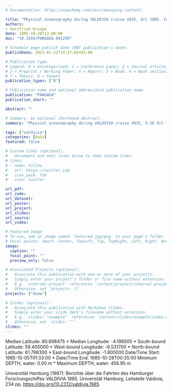 ```yaml
---
# Documentation: https://wowchemy.com/docs/managing-content/

title: "Physical oceanography during VALDIVIA cruise VA35, Oct 1985. Institut für Meereskunde, Universität Hamburg"
authors: 
- Gottfried Kruspe
date: 1995-10-28T12:00:00
doi: "10.1594/PANGAEA.891259"

# Schedule page publish date (NOT publication's date).
publishDate: 2023-01-22T14:17:05+01:00

# Publication type.
# Legend: 0 = Uncategorized; 1 = Conference paper; 2 = Journal article;
# 3 = Preprint / Working Paper; 4 = Report; 5 = Book; 6 = Book section;
# 7 = Thesis; 8 = Patent
publication_types: ["8"]

# Publication name and optional abbreviated publication name.
publication: "PANGAEA"
publication_short: ""

abstract: ""

# Summary. An optional shortened abstract.
summary: "Physical oceanography during VALDIVIA cruise VA35, 5-28 Oct 1985."

tags: ["valdivia"]
categories: [data]
featured: false

# Custom links (optional).
#   Uncomment and edit lines below to show custom links.
# links:
# - name: Follow
#   url: https://twitter.com
#   icon_pack: fab
#   icon: twitter

url_pdf:
url_code:
url_dataset:  
url_poster:
url_project:
url_slides:
url_source:
url_video:

# Featured image
# To use, add an image named `featured.jpg/png` to your page's folder. 
# Focal points: Smart, Center, TopLeft, Top, TopRight, Left, Right, BottomLeft, Bottom, BottomRight.
image:
  caption: ""
  focal_point: ""
  preview_only: false

# Associated Projects (optional).
#   Associate this publication with one or more of your projects.
#   Simply enter your project's folder or file name without extension.
#   E.g. `internal-project` references `content/project/internal-project/index.md`.
#   Otherwise, set `projects: []`.
projects: ["dsow"]

# Slides (optional).
#   Associate this publication with Markdown slides.
#   Simply enter your slide deck's filename without extension.
#   E.g. `slides: "example"` references `content/slides/example/index.md`.
#   Otherwise, set `slides: ""`.
slides: ""
---
```

Median Latitude: 60.698475 * Median Longitude: -4.198505 * South-bound Latitude: 59.400000 * West-bound Longitude: -6.531700 * North-bound Latitude: 61.798300 * East-bound Longitude: -1.800000
Date/Time Start: 1985-10-05T01:33:00 * Date/Time End: 1985-10-28T00:35:00
Minimum DEPTH, water: 0.00 m * Maximum DEPTH, water: 456.95 m

Universität Hamburg (1987): Berichte über die Fahrten des Hamburger Forschungschiffes VALDIVIA 1985. Univeristät Hamburg, Leitstelle Valdivia, 234 pp, https://doi.org/10.2312/valdivia.1985